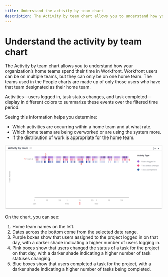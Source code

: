 ```yaml
---
title: Understand the activity by team chart
description: The Activity by team chart allows you to understand how your organization’s home teams spend their time in Workfront.
---
```

# Understand the activity by team chart

The Activity by team chart allows you to understand how your organization’s home teams spend their time in Workfront. Workfront users can be on multiple teams, but they can only be on one home team. The teams used in the People charts are made up of only those users who have that team designated as their home team. 

Activities—users logged in, task status changes, and task completed—display in different colors to summarize these events over the filtered time period.

Seeing this information helps you determine:

* Which activities are occurring within a home team and at what rate.
* Which home teams are being overworked or are using the system more.
* If the distribution of work is appropriate for the home team.

![An image showing an activity by team chart with numbers on areas described in the bullets below](assets/section-3-1.png)

On the chart, you can see:

1. Home team names on the left.
1. Dates across the bottom come from the selected date range.
1. Purple boxes show that users assigned to the project logged in on that day, with a darker shade indicating a higher number of users logging in.
1. Pink boxes show that users changed the status of a task for the project on that day, with a darker shade indicating a higher number of task statuses changing.
1. Blue boxes show that users completed a task for the project, with a darker shade indicating a higher number of tasks being completed.
